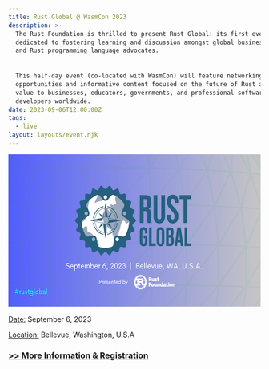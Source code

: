 ```yaml
---
title: Rust Global @ WasmCon 2023
description: >-
  The Rust Foundation is thrilled to present Rust Global: its first event
  dedicated to fostering learning and discussion amongst global business leaders
  and Rust programming language advocates.


  This half-day event (co-located with WasmCon) will feature networking
  opportunities and informative content focused on the future of Rust and its
  value to businesses, educators, governments, and professional software
  developers worldwide.
date: 2023-09-06T12:00:00Z
tags:
  - live
layout: layouts/event.njk
---
```

<img src="/img/news/rust-global/rust-global.png" width="580" height="305" alt="Rust Global: September 6, 2023 | Bellevue, WA, U.S.A. (Presented by: Rust Foundation) #rustglobal" title="Rust Global" />

<u>Date:</u> September 6, 2023

<u>Location:</u> Bellevue, Washington, U.S.A

### <a target="_blank" rel="noopener" href="https://events.linuxfoundation.org/rust-global/">&gt;&gt; More Information &amp; Registration</a>